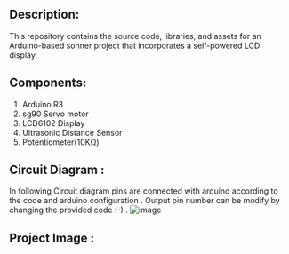 ## Description:
This repository contains the source code, libraries, and assets for an Arduino-based sonner project that incorporates a self-powered LCD display.

## Components:
1. Arduino R3
2. sg90 Servo motor
3. LCD6102 Display
4. Ultrasonic Distance Sensor
5. Potentiometer(10KΩ)
   
## Circuit Diagram :
In following Circuit diagram pins are connected with arduino according to the code and arduino configuration . Output pin number can be modify by changing the provided code :-) .
![image](https://github.com/user-attachments/assets/e6c0536e-c09c-4247-8753-e8a2406e17d0)

## Project Image :

